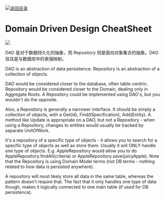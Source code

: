 [![返回目录](https://parg.co/UCb)](https://github.com/wxyyxc1992/Awesome-CheatSheets)

# Domain Driven Design CheatSheet

![](http://ata2-img.cn-hangzhou.img-pub.aliyun-inc.com/615646e6ced4c154fdb91d1ba3057a90.png)

DAO 是对于数据持久化的抽象，而 Repository 则是面向对象集合的抽象。DAO 往往是与数据库中的表强映射。

DAO is an abstraction of data persistence. Repository is an abstraction of a collection of objects.

DAO would be considered closer to the database, often table-centric. Repository would be considered closer to the Domain, dealing only in Aggregate Roots. A Repository could be implemented using DAO's, but you wouldn't do the opposite.

Also, a Repository is generally a narrower interface. It should be simply a collection of objects, with a Get(id), Find(ISpecification), Add(Entity). A method like Update is appropriate on a DAO, but not a Repository - when using a Repository, changes to entities would usually be tracked by separate UnitOfWork.

It's a repository of a specific type of objects - it allows you to search for a specific type of objects as well as store them. Usually it will ONLY handle one type of objects. E.g. AppleRepository would allow you to do AppleRepository.findAll(criteria) or AppleRepository.save(juicyApple). Note that the Repository is using Domain Model terms (not DB terms - nothing related to how data is persisted anywhere).

A repository will most likely store all data in the same table, whereas the pattern doesn't require that. The fact that it only handles one type of data though, makes it logically connected to one main table (if used for DB persistence).
